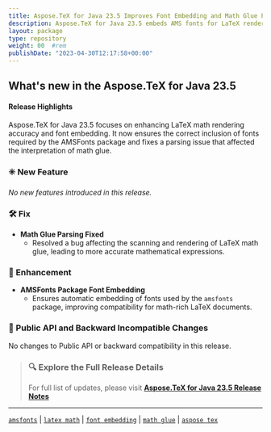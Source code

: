 ```yaml
---
title: Aspose.TeX for Java 23.5 Improves Font Embedding and Math Glue Parsing
description: Aspose.TeX for Java 23.5 embeds AMS fonts for LaTeX rendering and resolves a math glue scanning issue for improved formula output.
layout: package
type: repository
weight: 00	#rem
publishDate: "2023-04-30T12:17:58+00:00"
---
```


## What's new in the Aspose.TeX for Java 23.5

#### Release Highlights

Aspose.TeX for Java 23.5 focuses on enhancing LaTeX math rendering accuracy and font embedding. It now ensures the correct inclusion of fonts required by the AMSFonts package and fixes a parsing issue that affected the interpretation of math glue.

### ✳️ New Feature

_No new features introduced in this release._

### 🛠 Fix

- **Math Glue Parsing Fixed**
  - Resolved a bug affecting the scanning and rendering of LaTeX math glue, leading to more accurate mathematical expressions.

### 🔧 Enhancement

- **AMSFonts Package Font Embedding**
  - Ensures automatic embedding of fonts used by the `amsfonts` package, improving compatibility for math-rich LaTeX documents.

### 🔄 Public API and Backward Incompatible Changes

No changes to Public API or backward compatibility in this release.

> ### 🔍 Explore the Full Release Details
>
> For full list of updates, please visit **[Aspose.TeX for Java 23.5 Release Notes](https://releases.aspose.com/tex/java/release-notes/2023/aspose-tex-for-java-23-5-release-notes/)**

---

[`amsfonts`](https://search.aspose.com/q/amsfonts.html) | [`latex math`](https://search.aspose.com/q/latex-math.html) | [`font embedding`](https://search.aspose.com/q/font-embedding.html) | [`math glue`](https://search.aspose.com/q/math-glue.html) | [`aspose tex`](https://search.aspose.com/q/aspose-tex.html)
